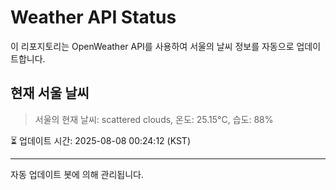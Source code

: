 
# Weather API Status

이 리포지토리는 OpenWeather API를 사용하여 서울의 날씨 정보를 자동으로 업데이트합니다.

## 현재 서울 날씨
> 서울의 현재 날씨: scattered clouds, 온도: 25.15°C, 습도: 88%

⏳ 업데이트 시간: 2025-08-08 00:24:12 (KST)

---
자동 업데이트 봇에 의해 관리됩니다.
